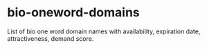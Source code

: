 # bio-oneword-domains
List of bio one word domain names with availability, expiration date, attractiveness, demand score.
